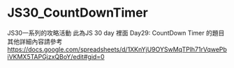 # JS30_CountDownTimer
JS30一系列的攻略活動
此為JS 30 day 裡面 Day29: CountDown Timer 的題目
其他詳細內容請參考
https://docs.google.com/spreadsheets/d/1XKnYjU9OYSwMqTPlh71rVqwePbiVKMX5TAPGjzxQBoY/edit#gid=0
